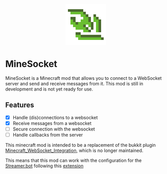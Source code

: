 <p style="text-align: center;"><img src="src/main/resources/assets/minesocket/icon.png" width="128" height="128" alt="MineSocket Logo"></p>

# MineSocket

MineSocket is a Minecraft mod that allows you to connect to a WebSocket server and send and receive messages from it.
This mod is still in development and is not yet ready for use.

## Features

- [x] Handle (dis)connections to a websocket
- [x] Receive messages from a websocket
- [ ] Secure connection with the websocket
- [ ] Handle callbacks from the server

This minecraft mod is intended to be a replacement of the bukkit
plugin [Minecraft_WebSocket_Integration](https://github.com/KK964/Minecraft_Websocket_Intergration/), which is no longer
maintained.

This means that this mod can work with the configuration for the [Streamer.bot](https://streamer.bot/) following
this [extension](https://extensions.streamer.bot/t/minecraft-websocket-integration/167)
